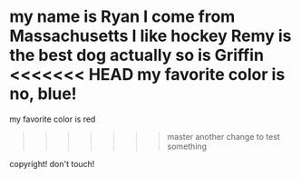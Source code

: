 my name is Ryan
I come from Massachusetts
I like hockey
Remy is the best dog
actually so is Griffin
<<<<<<< HEAD
my favorite color is no, blue!
=======
my favorite color is red
>>>>>>> master
another change to test something

copyright! don't touch!
